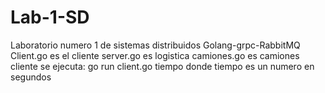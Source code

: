 # Lab-1-SD
Laboratorio numero 1 de sistemas distribuidos Golang-grpc-RabbitMQ
Client.go es el cliente 
server.go es logistica
camiones.go es camiones
cliente se ejecuta: go run client.go tiempo
donde tiempo es un numero en segundos